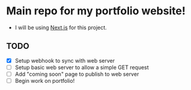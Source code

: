 # Main repo for my portfolio website!

- I will be using [Next.js](https://github.com/zeit/next.js) for this project.

## TODO

- [x] Setup webhook to sync with web server
- [ ] Setup basic web server to allow a simple GET request
- [ ] Add "coming soon" page to publish to web server
- [ ] Begin work on portfolio!

